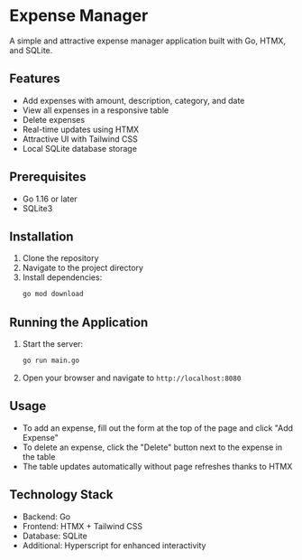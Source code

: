 # Expense Manager

A simple and attractive expense manager application built with Go, HTMX, and SQLite.

## Features

- Add expenses with amount, description, category, and date
- View all expenses in a responsive table
- Delete expenses
- Real-time updates using HTMX
- Attractive UI with Tailwind CSS
- Local SQLite database storage

## Prerequisites

- Go 1.16 or later
- SQLite3

## Installation

1. Clone the repository
2. Navigate to the project directory
3. Install dependencies:
   ```bash
   go mod download
   ```

## Running the Application

1. Start the server:
   ```bash
   go run main.go
   ```
2. Open your browser and navigate to `http://localhost:8080`

## Usage

- To add an expense, fill out the form at the top of the page and click "Add Expense"
- To delete an expense, click the "Delete" button next to the expense in the table
- The table updates automatically without page refreshes thanks to HTMX

## Technology Stack

- Backend: Go
- Frontend: HTMX + Tailwind CSS
- Database: SQLite
- Additional: Hyperscript for enhanced interactivity 
